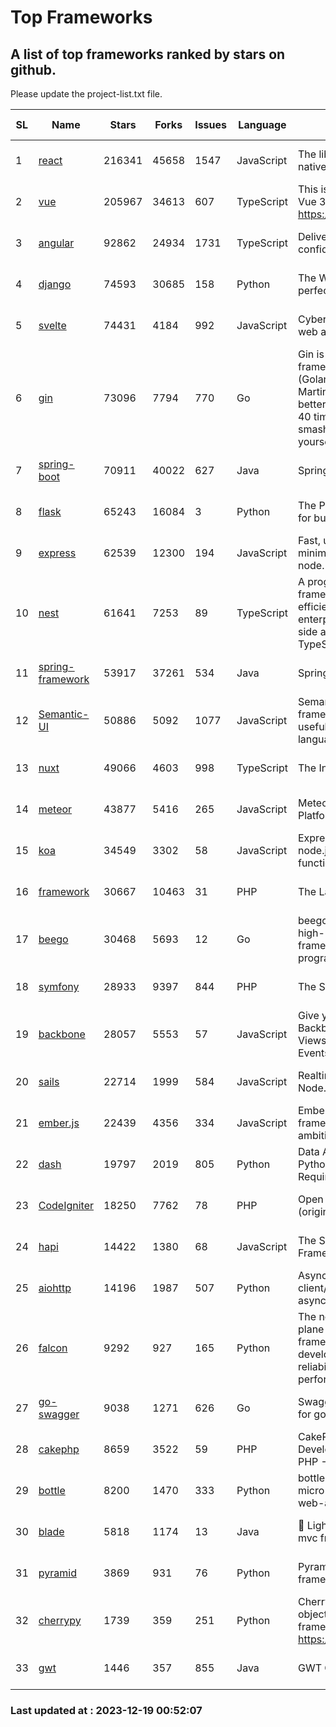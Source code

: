 # Top Frameworks
## A list of top frameworks ranked by stars on github.  
Please update the project-list.txt file.

| SL| Name  | Stars| Forks| Issues | Language | Description | Last Commit |
| --| ------| -----| ---- | ------ | -------- | ----------- | ----------- |
| 1 | [react](https://github.com/facebook/react) | 216341 | 45658 | 1547 | JavaScript | The library for web and native user interfaces. | 2023-12-17 13:17:45 |
| 2 | [vue](https://github.com/vuejs/vue) | 205967 | 34613 | 607 | TypeScript | This is the repo for Vue 2. For Vue 3, go to https://github.com/vuejs/core | 2023-12-14 01:28:08 |
| 3 | [angular](https://github.com/angular/angular) | 92862 | 24934 | 1731 | TypeScript | Deliver web apps with confidence 🚀 | 2023-12-18 22:38:52 |
| 4 | [django](https://github.com/django/django) | 74593 | 30685 | 158 | Python | The Web framework for perfectionists with deadlines. | 2023-12-18 08:42:04 |
| 5 | [svelte](https://github.com/sveltejs/svelte) | 74431 | 4184 | 992 | JavaScript | Cybernetically enhanced web apps | 2023-12-17 14:49:06 |
| 6 | [gin](https://github.com/gin-gonic/gin) | 73096 | 7794 | 770 | Go | Gin is a HTTP web framework written in Go (Golang). It features a Martini-like API with much better performance -- up to 40 times faster. If you need smashing performance, get yourself some Gin. | 2023-12-13 02:28:51 |
| 7 | [spring-boot](https://github.com/spring-projects/spring-boot) | 70911 | 40022 | 627 | Java | Spring Boot | 2023-12-17 23:22:28 |
| 8 | [flask](https://github.com/pallets/flask) | 65243 | 16084 | 3 | Python | The Python micro framework for building web applications. | 2023-12-14 00:28:13 |
| 9 | [express](https://github.com/expressjs/express) | 62539 | 12300 | 194 | JavaScript | Fast, unopinionated, minimalist web framework for node. | 2023-06-04 15:47:20 |
| 10 | [nest](https://github.com/nestjs/nest) | 61641 | 7253 | 89 | TypeScript | A progressive Node.js framework for building efficient, scalable, and enterprise-grade server-side applications with TypeScript/JavaScript 🚀 | 2023-12-18 08:51:21 |
| 11 | [spring-framework](https://github.com/spring-projects/spring-framework) | 53917 | 37261 | 534 | Java | Spring Framework | 2023-12-18 15:32:18 |
| 12 | [Semantic-UI](https://github.com/Semantic-Org/Semantic-UI) | 50886 | 5092 | 1077 | JavaScript | Semantic is a UI component framework based around useful principles from natural language. | 2023-01-11 17:05:32 |
| 13 | [nuxt](https://github.com/nuxt/nuxt) | 49066 | 4603 | 998 | TypeScript | The Intuitive Vue Framework. | 2023-12-18 18:37:51 |
| 14 | [meteor](https://github.com/meteor/meteor) | 43877 | 5416 | 265 | JavaScript | Meteor, the JavaScript App Platform | 2023-12-14 19:42:32 |
| 15 | [koa](https://github.com/koajs/koa) | 34549 | 3302 | 58 | JavaScript | Expressive middleware for node.js using ES2017 async functions | 2023-11-08 15:05:20 |
| 16 | [framework](https://github.com/laravel/framework) | 30667 | 10463 | 31 | PHP | The Laravel Framework. | 2023-12-18 15:56:07 |
| 17 | [beego](https://github.com/beego/beego) | 30468 | 5693 | 12 | Go | beego is an open-source, high-performance web framework for the Go programming language. | 2023-12-17 14:53:18 |
| 18 | [symfony](https://github.com/symfony/symfony) | 28933 | 9397 | 844 | PHP | The Symfony PHP framework | 2023-12-18 20:10:53 |
| 19 | [backbone](https://github.com/jashkenas/backbone) | 28057 | 5553 | 57 | JavaScript | Give your JS App some Backbone with Models, Views, Collections, and Events | 2023-08-10 22:05:08 |
| 20 | [sails](https://github.com/balderdashy/sails) | 22714 | 1999 | 584 | JavaScript | Realtime MVC Framework for Node.js | 2023-12-14 21:34:01 |
| 21 | [ember.js](https://github.com/emberjs/ember.js) | 22439 | 4356 | 334 | JavaScript | Ember.js - A JavaScript framework for creating ambitious web applications | 2023-12-15 19:08:02 |
| 22 | [dash](https://github.com/plotly/dash) | 19797 | 2019 | 805 | Python | Data Apps & Dashboards for Python. No JavaScript Required. | 2023-12-16 18:16:41 |
| 23 | [CodeIgniter](https://github.com/bcit-ci/CodeIgniter) | 18250 | 7762 | 78 | PHP | Open Source PHP Framework (originally from EllisLab) | 2023-04-07 17:57:13 |
| 24 | [hapi](https://github.com/hapijs/hapi) | 14422 | 1380 | 68 | JavaScript | The Simple, Secure Framework Developers Trust | 2023-09-18 11:40:11 |
| 25 | [aiohttp](https://github.com/aio-libs/aiohttp) | 14196 | 1987 | 507 | Python | Asynchronous HTTP client/server framework for asyncio and Python | 2023-12-18 21:27:52 |
| 26 | [falcon](https://github.com/falconry/falcon) | 9292 | 927 | 165 | Python | The no-magic web data plane API and microservices framework for Python developers, with a focus on reliability, correctness, and performance at scale. | 2023-12-17 20:12:45 |
| 27 | [go-swagger](https://github.com/go-swagger/go-swagger) | 9038 | 1271 | 626 | Go | Swagger 2.0 implementation for go | 2023-12-17 23:28:58 |
| 28 | [cakephp](https://github.com/cakephp/cakephp) | 8659 | 3522 | 59 | PHP | CakePHP: The Rapid Development Framework for PHP - Official Repository | 2023-12-18 22:01:21 |
| 29 | [bottle](https://github.com/bottlepy/bottle) | 8200 | 1470 | 333 | Python | bottle.py is a fast and simple micro-framework for python web-applications. | 2022-09-05 15:24:52 |
| 30 | [blade](https://github.com/lets-blade/blade) | 5818 | 1174 | 13 | Java | :rocket: Lightning fast and elegant mvc framework for Java8 | 2023-06-16 05:18:49 |
| 31 | [pyramid](https://github.com/Pylons/pyramid) | 3869 | 931 | 76 | Python | Pyramid - A Python web framework | 2023-09-14 21:55:43 |
| 32 | [cherrypy](https://github.com/cherrypy/cherrypy) | 1739 | 359 | 251 | Python | CherryPy is a pythonic, object-oriented HTTP framework.      https://cherrypy.dev | 2023-12-13 14:32:45 |
| 33 | [gwt](https://github.com/gwtproject/gwt) | 1446 | 357 | 855 | Java | GWT Open Source Project | 2023-12-06 22:14:27 |

### Last updated at : 2023-12-19 00:52:07
